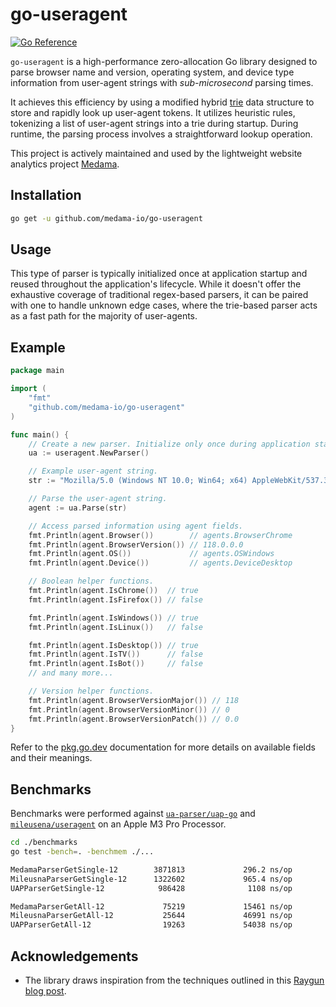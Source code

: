 # go-useragent

[![Go Reference](https://pkg.go.dev/badge/github.com/medama-io/go-useragent.svg)](https://pkg.go.dev/github.com/medama-io/go-useragent)

`go-useragent` is a high-performance zero-allocation Go library designed to parse browser name and version, operating system, and device type information from user-agent strings with _sub-microsecond_ parsing times.

It achieves this efficiency by using a modified hybrid [trie](https://en.wikipedia.org/wiki/Trie) data structure to store and rapidly look up user-agent tokens. It utilizes heuristic rules, tokenizing a list of user-agent strings into a trie during startup. During runtime, the parsing process involves a straightforward lookup operation.

This project is actively maintained and used by the lightweight website analytics project [Medama](https://github.com/medama-io/medama).

## Installation

```bash
go get -u github.com/medama-io/go-useragent
```

## Usage

This type of parser is typically initialized once at application startup and reused throughout the application's lifecycle. While it doesn't offer the exhaustive coverage of traditional regex-based parsers, it can be paired with one to handle unknown edge cases, where the trie-based parser acts as a fast path for the majority of user-agents.

## Example

```go
package main

import (
    "fmt"
    "github.com/medama-io/go-useragent"
)

func main() {
	// Create a new parser. Initialize only once during application startup.
	ua := useragent.NewParser()

	// Example user-agent string.
	str := "Mozilla/5.0 (Windows NT 10.0; Win64; x64) AppleWebKit/537.36 (KHTML, like Gecko) Chrome/118.0.0.0 Safari/537.36"

	// Parse the user-agent string.
	agent := ua.Parse(str)

	// Access parsed information using agent fields.
	fmt.Println(agent.Browser())        // agents.BrowserChrome
	fmt.Println(agent.BrowserVersion()) // 118.0.0.0
	fmt.Println(agent.OS())             // agents.OSWindows
	fmt.Println(agent.Device())         // agents.DeviceDesktop

	// Boolean helper functions.
	fmt.Println(agent.IsChrome())  // true
	fmt.Println(agent.IsFirefox()) // false

	fmt.Println(agent.IsWindows()) // true
	fmt.Println(agent.IsLinux())   // false

	fmt.Println(agent.IsDesktop()) // true
	fmt.Println(agent.IsTV())      // false
	fmt.Println(agent.IsBot())     // false
	// and many more...

	// Version helper functions.
	fmt.Println(agent.BrowserVersionMajor()) // 118
	fmt.Println(agent.BrowserVersionMinor()) // 0
	fmt.Println(agent.BrowserVersionPatch()) // 0.0
}
```

Refer to the [pkg.go.dev](https://pkg.go.dev/github.com/medama-io/go-useragent) documentation for more details on available fields and their meanings.

## Benchmarks

Benchmarks were performed against [`ua-parser/uap-go`](https://github.com/ua-parser/uap-go) and [`mileusena/useragent`](https://github.com/mileusna/useragent) on an Apple M3 Pro Processor.

```bash
cd ./benchmarks
go test -bench=. -benchmem ./...

MedamaParserGetSingle-12        3871813             296.2 ns/op               0 B/op          0 allocs/op
MileusnaParserGetSingle-12      1322602             965.4 ns/op             600 B/op         16 allocs/op
UAPParserGetSingle-12            986428              1108 ns/op             233 B/op          8 allocs/op

MedamaParserGetAll-12             75219             15461 ns/op               0 B/op          0 allocs/op
MileusnaParserGetAll-12           25644             46991 ns/op           29496 B/op        735 allocs/op
UAPParserGetAll-12                19263             54038 ns/op           10309 B/op        352 allocs/op
```

## Acknowledgements

- The library draws inspiration from the techniques outlined in this [Raygun blog post](https://raygun.com/blog/possibility-tree-fast-string-parsing/).
